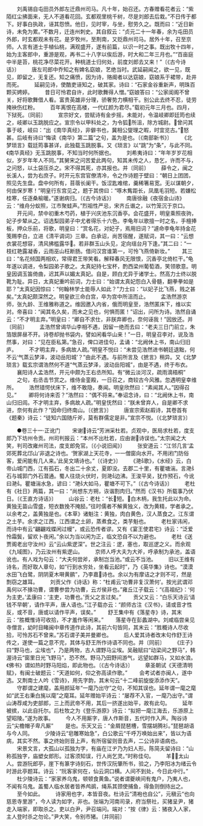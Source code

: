 <!-- { "loadSidebar": true } -->
　　刘禹锡自屯田员外郎左迁鼎州司马。凡十年，始召还。方春赠看花者云：“紫陌红尘拂面来，无人不道看花回。玄都观里桃千树，尽是刘郎去后栽。”不日传于都下。好事白执政，诬其怨愤。他日，见时宰，与坐，慰劳久之。既而曰：“近日新诗，未免为累。”不数月，迁连州刺史。其自叙云：“贞元二十一年春，余为屯田员外郎，时玄都观未有花。是岁牧州，至荆南，又贬鼎州司马。居外十年，召至京师。人言有道士手植仙桃，满观盛开，遂有前篇，以识一时之事。既出牧十四年，始为主客郎中，重游是观，再书二十八字以俟后游，时大和二年三月也。”“百亩庭中半是苔，桃花净尽菜花开。种桃道士归何处，前度刘郎去又来！”〔《古今诗话》〕
　　唐左司郎中乔知之有婢名窈娘，艺绝当时。武延嗣闻之，欲一见，既见，即留之，无复还。知之痛愤，因为诗，赂阍者以达窈娘，窈娘系于裙带，赴井而死。
　　延嗣见诗，使酷吏诬知之，破其家。诗曰：“石家金谷重新声，明珠百颗买娉婷。
　　昔日可怜君自许，此时歌舞得人憎。”窈娘答曰：“公家闺阁不曾关，好将歌舞借人看。富贵英雄非分理，骄奢势力横相干。别公此去终不忍，徒劳掩袂伤红粉。
　　百年离恨在高楼，一代红颜为君尽。”载初元年三月也。四月，下狱死。〔同前〕
　　宣宗好文，尝赋诗有金步摇，未能对，令温岐卿即廷筠也续之，岐卿以玉跳脱应之。宣宗令以甲科处之，为令狐所沮，除方城尉。曾问其事于岐，岐曰：“出《南华真经》，非僻书也，冀相公燮理之暇，时宜览古。”怒甚。后岐有诗曰“悔读《南华》第二篇”之句，盖为是也。〔《南部新书》〕
　　《北梦琐言》载廷筠事甚详，此独载玉跳脱事。又《琐言》以“跳”为“条”，与此不同。《南华真经》无玉跳脱事，不知当时何所据也。
　　刘希夷诗曰：“年年岁岁花相似，岁岁年年人不同。”其舅宋之问苦爱此两句，知其未传之人，恳乞，许而不与，之问怒，以土袋压杀之。宋不得其死，亦其报也。并〔同前〕
　　薛令之，闽之长溪人，尝为右庶子。时开元东宫官僚清冷，令之作诗题于壁曰：“朝日上团团，照见先生盘。盘中何所有，苜蓿长阑干。饭涩匙难绾，羹稀箸易宽。无以谋朝夕，何由保岁寒！”明皇行东宫见之，题于其傍曰：“啄木觜距长，凤凰毛羽短。若嫌松桂寒，任逐桑榆暖。”遂谢病归。〔《古今诗话》〕
　　南唐徐融《夜宿金山诗》云：“维舟分蚁照，江市聚蛙声。”烈祖性严忌，宋齐丘谮之，以竹笼沉于京口。
　　开元间，禁中初重木芍药，植于兴庆池东沉香亭。会花盛开，明皇乘照夜驹，妃子步辇从之。诏选梨园弟子中尤者得乐十六色。李龟年以歌擅一时之名，手檀捧板，押众乐前，将歌，明皇曰：“赏名花，对妃子，焉用旧词？”遽命李龟年持金花笺赐李白，立进《清平调词》三章。白承诏，尚苦宿醒，遂赋词，其一曰：“云想衣裳花想容，清风拂槛露华。若非群玉山头见，定向瑶台月下逢。”其二曰：“一枝红艳露凝香，云雨巫山枉断肠。借问汉宫谁第一，可怜飞燕倚新妆。”
　　其三曰：“名花倾国两相欢，常得君王带笑看。解释春风无限恨，沉香亭北倚栏干。”龟年遂以调进，令梨园弟子歌之。太真妃持七宝杯，酌西梁州葡萄酒，笑领歌意。明皇因调玉笛倚曲，迟其声以媚太真妃。自是，顾白尤异于诸学士。然高力士终以脱靴为耻。异日，太真妃重吟前词，力士曰：“始谓太真妃怨白入骨髓，翻拳拳如是耶？”太真妃因惊曰：“何翰林学士能辱人如此？”力士曰：“以妃子比飞燕，贱之甚矣。”太真妃颇深然之。明皇欲三命白宫，卒为宫中所沮而止。
　　孟浩然游京师，张九龄、王维雅称道之。维因邀入内省，俄而明皇至，浩然匿床下，维以实对。帝喜曰：“闻其名久矣，而未之见也，何惧而匿！”诏出，问所为诗。浩然自诵云：“不才明主弃。”明皇曰：“卿自不求仕，非朕弃卿也，奈何诬我！”因放还。并〔同前〕
　　孟浩然曾谒华山李相不遇，因留一绝而去曰：“老夫三日门前立，朱箔银屏昼不开。诗卷却抛书袋内，譬如闲看华山来！”一日，明皇召李对，说及浩然事，对曰：“见在臣私第。”急召，俾口进佳句，孟诵：“北阙休上书，南山归旧庐。
　　不才明主弃，多病故人疏。”明皇不悦曰：“未尝见浩然进书朝廷退黜，何不云‘气蒸云梦泽，波动岳阳城’？”由此不遇。与前所言及《摭言》稍异。又《北梦琐言》载玄宗谓浩然何不道“气蒸云梦泽，波动岳阳城”，由是不遇，终于布衣。
　　襄阳诗人孟浩然，开元中颇为王右丞所知。有“微云淡河汉，疏雨滴梧桐”
　　之句，右丞击节赏之。维侍金銮殿，一日召之，商较古今风雅。忽遇明皇幸维所。
　　浩然错愕伏床下，维不敢隐，奏闻。明皇欣然曰：“素闻其人。”因得召见。”
　　卿将何诗来否？”浩然曰：“偶不将来。”奉诏念诗，曰：“北阙休上书，南山归旧闾。不才明主弃，多病故人疏。”明皇怃然曰：“朕未曾弃人，自是卿不求进，奈何有此作？”因命归终南山。〔《摭言》〕
　　唐宣宗索赵嘏诗，其卷首有《题秦》诗云：“徒知六国随斤斧，莫有群儒定是非。”宣宗不悦。〔《北梦琐言》〕

　　●卷三十一·正讹门
　　宋谢诗云“芳洲采杜若。贞观中，医局求杜若，度支郎乃下坊州令贡。州司判报云：“本州不出杜若，应由谢诗误也。”太宗闻之大笑，判司改雍州司法，度支郎免官。〔《小说旧闻》〕
　　张安道云：“江邻几言‘孟郊死葬北邙山’非退之诗也。‘贺家湖上天花寺，一一僧窗向水开。不用闭门防俗客，爱闲能有几人来。’此吴文靖诗也。”〔《诗史》〕
　　《滟歌》，《水经》云，白帝山城门西，江有孤石，冬出二十余丈，夏即没。去郡二十里，有瞿塘湍。言滟石与城郭门外石潜通。蜀人往烧火伏时，则滟边沸。王浚平吴，犹作预石，今讹曰滟。瞿塘湍水急，谚曰：“滟大如马，瞿塘不可下。”〔《古今诗话》〕
　　老杜有《社日》两篇，其一曰：“尚想东方朔，诙谐割肉归。”然而《汉书》所载事乃伏日。〔《王直方诗话》〕
　　山谷云：老杜：“长短。白木柄，我生托此以为命。黄独无苗山雪盛，短衣数挽不掩胫。”往时儒者不解黄独义，改为黄精，学者承之。以余考之，盖黄独是也。《本草》诸魁注：黄独，肉白黄色，汉人蒸食之。江东谓之土芋。余求之江西，江西谓之土卵，蒸煮食之，类芋魁也。
　　老杜家讳闲，而诗中有云“翩翩戏蝶闲过幔”，或云恐传者谬。又有《宴王使君宅》诗云：“泛爱怜霜鬓，留欢卜夜闲。”余以为当以闲为正，临文恐自不以为避也。
　　老杜《送贾阁老出守汝州》云“云山紫逻深”。世之注云：逻，塞也，取巡逻之义。而余观《九域图》，乃云汝州有紫逻山。
　　京师人呼大夫为大斧，呼承制为承池，盖语讹也。有人戏为句云：“大夫何尝斧，承制岂当池。”或云不当池。
　　旧以王维有诗名，而好取人章句，如“行到水穷处，坐看云起时”，乃《英华集》诗也。“漠漠水田飞白鹭，阴阴夏木啭黄鹂”，乃李嘉诗也。余以为有摩诘之才则不可，然是剽窃之雄耳。
　　刘贡父作《诗话》称：“杜甫云‘功曹非复汉萧何’。按光武谓邓禹何以不掾功曹，谓曹参尝为功曹，云ガ侯非也。”雍丘江子载云：“《高祖纪》：‘何为主吏。’孟康曰：‘主吏，功曹也。’贡父之言过矣。”
　　贡父又云：“白乐天诗云‘请钱不早朝’，请作平声，唐人语也。”江子载亦云：“颜师古注《汉书》，请或音才性反，或不音，唐或以请作平声，误矣。”
　　舒王集中有《落星寺》诗，其末云：“胜概惟诗可收拾，不才羞作等闲来。”
　　落星寺在彭蠡湖中。刘咸临尝亲见寺僧言，幼时目睹闽中章传道作此诗，其前六句皆同，其末云：“胜概诗人尽收拾，可怜苏石不曾来。”苏石谓子美并曼卿也。
　　后人爱其诗者改末句作舒王诗传之，遂使一篇之意不完，其体与舒王所作诗语不同也。并〔同前〕
　　《庄子》曰“野马也，尘埃也”，乃是两物，古人谓野马尘埃。吴融赋曰“动梁间之野马”，韩渥诗云“窗里日光飞野马”，恐不然。野马乃田野间游气，远望如群马，又如水浪。《佛书》谓如热时野马阳焰，即此物也。〔《古今诗话》〕
　　章圣朝试《天德清明赋》，有闽士破题云：“天道如何，仰之弥高读作歌。”
　　会考试者亦闽人，遂中选。又荆南士人吟《雪诗》，用先字韵，其末句云“十二峰前旋旋添添作天”。
　　守郡谓之建麾，盖用颜延年“一麾乃出守”之句，不知其误也。延年谓一麾之麾如“武王右秉白旄以麾”之麾耳。延年赠始平诗云：“屡荐不入官，一麾乃出守。”谓山涛荐咸为吏部郎，三上而武帝不用，其后一挤遂出始平，故有此句。
　　延年被摈，以此自托尔。后杜牧之为《登乐游原》诗云：“拟把一麾江海去，乐游原上望昭陵。”遂为故事。
　　今人不用厮字，唐人作斯音，五代时作入声。陶谷诗云“尖檐帽子卑凡厮”
　　是也。乐天又云：“金屑琵琶槽，雪摆胡腾衫。”琵琶胡语与今人同。
　　少陵诗云“皂雕寒始急”，白公歌云“千呼万唤始出来”，皆以为语病，其实不然。事之终始则音上声，有所宿留则音去声，二公诗非语病也。
　　宋景文言，大孤山以孤独为字，有庙在江ヂ乃为妇人形。陈简夫留诗曰：“山称孤独字，庙塑女郎形。过客须知误，行人尚乞灵。”时称佳句。
　　羊，太山人。尝游阮郎亭，崖下有篆字诗刻石，世传汉阮肇所书，验之，乃李阳冰为绪云令时游此亭题耳。诗云：“阮客家何在，仙云洞口横。人间不到处，今日此中行。”
　　杜少陵诗云：“家家养乌鬼，顿顿食黄鱼。”说者谓夔峡间有鬼户，乃夷人也，不闻有乌鬼。盖蜀人临水居者皆养鸬鹚，绳系其颈使捕鱼，得鱼则倒持出之。
　　至今如此。
　　诗家用也字，本皆音夜。杜诗云“清袍也自公”，元稹云“也向慈恩寺里游”，今人读为如字，非也。张端为河南司录，府当祭社，买猪呈尹，猪走入端家，即取杀之。吏以白尹，尹召端问。端对：“按《律》云：猪夜入人家，主人登时杀之勿论。”尹大笑，令别市猪。〔并同前〕
